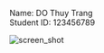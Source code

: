 Name: DO Thuy Trang<br>
Student ID: 123456789

![screen_shot](https://user-images.githubusercontent.com/30380242/93069164-ef235000-f6af-11ea-86ad-3989934ae2e0.png)
